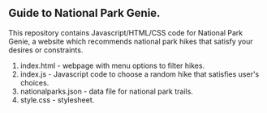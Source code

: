 
Guide to National Park Genie.
-----------------------------

This repository contains Javascript/HTML/CSS code for National Park Genie, a website which recommends national park hikes that satisfy your desires or constraints.
1) index.html - webpage with menu options to filter hikes.
2) index.js - Javascript code to choose a random hike that satisfies user's choices.
3) nationalparks.json - data file for national park trails.
4) style.css - stylesheet.





